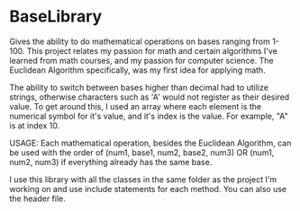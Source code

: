 # BaseLibrary
Gives the ability to do mathematical operations on bases ranging from 1-100.
This project relates my passion for math and certain algorithms I've learned from math courses, and my passion for computer science.
The Euclidean Algorithm specifically, was my first idea for applying math.

The ability to switch between bases higher than decimal had to utilize strings, otherwise characters such as 'A' would not register as their desired value.  To get around this, I used an array where each element is the numerical symbol for it's value, and it's index is the value.  For example, "A" is at index 10.

USAGE:
Each mathematical operation, besides the  Euclidean Algorithm, can be used with the order of (num1, base1, num2, base2, num3) OR (num1, num2, num3) if everything already has the same base.

I use this library with all the classes in the same folder as the project I'm working on and use include statements for each method.  You can also use the header file.
